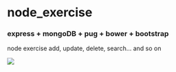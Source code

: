 # node_exercise
### express + mongoDB + pug + bower + bootstrap
node exercise add, update, delete, search... and so on

<img src="www.baidu.com">
